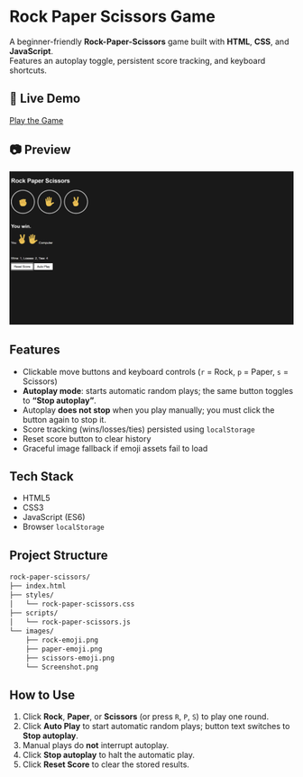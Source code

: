 # Rock Paper Scissors Game

A beginner-friendly **Rock-Paper-Scissors** game built with **HTML**, **CSS**, and **JavaScript**.  
Features an autoplay toggle, persistent score tracking, and keyboard shortcuts.

## 🚀 Live Demo

[Play the Game](https://sreehari-07.github.io/rock-paper-scissors-game/)

## 📷 Preview

![Game preview](images/Screenshot.png)  

## Features

- Clickable move buttons and keyboard controls (`r` = Rock, `p` = Paper, `s` = Scissors)  
- **Autoplay mode**: starts automatic random plays; the same button toggles to **“Stop autoplay”**.  
- Autoplay **does not stop** when you play manually; you must click the button again to stop it.  
- Score tracking (wins/losses/ties) persisted using `localStorage`  
- Reset score button to clear history  
- Graceful image fallback if emoji assets fail to load  

## Tech Stack

- HTML5  
- CSS3  
- JavaScript (ES6)  
- Browser `localStorage`

## Project Structure

    rock-paper-scissors/
    ├── index.html
    ├── styles/
    │   └── rock-paper-scissors.css
    ├── scripts/
    │   └── rock-paper-scissors.js
    └── images/
        ├── rock-emoji.png
        ├── paper-emoji.png
        ├── scissors-emoji.png
        └── Screenshot.png


## How to Use

1. Click **Rock**, **Paper**, or **Scissors** (or press `R`, `P`, `S`) to play one round.  
2. Click **Auto Play** to start automatic random plays; button text switches to **Stop autoplay**.  
3. Manual plays do **not** interrupt autoplay.  
4. Click **Stop autoplay** to halt the automatic play.  
5. Click **Reset Score** to clear the stored results.



